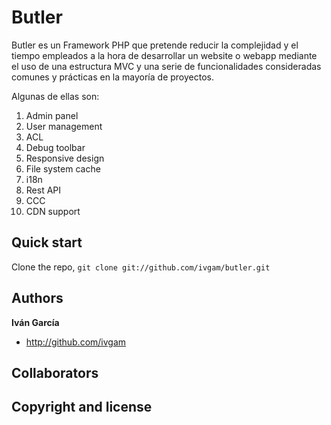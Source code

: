 Butler
=================

Butler es un Framework PHP que pretende reducir la complejidad y el tiempo empleados a la hora de desarrollar un website o webapp
mediante el uso de una estructura MVC y una serie de funcionalidades consideradas comunes y prácticas en la mayoría de proyectos.

Algunas de ellas son:

1. Admin panel
2. User management
3. ACL
5. Debug toolbar
6. Responsive design
7. File system cache
8. i18n
9. Rest API
10. CCC
11. CDN support

Quick start
-----------

Clone the repo, `git clone git://github.com/ivgam/butler.git`

Authors
-------

**Iván García**
+ http://github.com/ivgam

Collaborators
-------------

Copyright and license
---------------------
